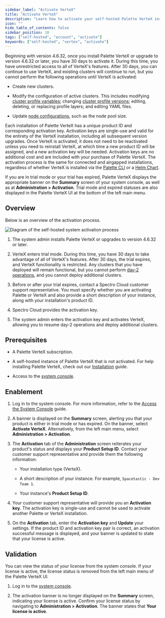 ```yaml
---
sidebar_label: "Activate VerteX"
title: "Activate VerteX"
description: "Learn how to activate your self-hosted Palette VerteX installation"
icon: ""
hide_table_of_contents: false
sidebar_position: 10
tags: ["self-hosted", "account", "activate"]
keywords: ["self-hosted", "vertex", "activate"]
---
```


Beginning with version 4.6.32, once you install Palette VerteX or upgrade to version 4.6.32 or later, you have 30 days
to activate it. During this time, you have unrestricted access to all of VerteX's features. After 30 days, you can
continue to use VerteX, and existing clusters will continue to run, but you cannot perform the following operations
until VerteX is activated:

- Create new clusters.

- Modify the configuration of active clusters. This includes modifying
  [cluster profile variables](../../profiles/cluster-profiles/create-cluster-profiles/define-profile-variables/define-profile-variables.md);
  changing [cluster profile versions](../../clusters/cluster-management/cluster-updates.md#enablement); editing,
  deleting, or replacing profile layers; and editing YAML files.

- Update [node configurations](../../clusters/cluster-management/node-pool.md), such as the node pool size.

Each installation of Palette VerteX has a unique product ID and corresponding activation key. Activation keys are
single-use and valid for the entirety of the VerteX installation, including all subsequent version upgrades. Once VerteX
is activated, it does not need to be reactivated unless you need to reinstall VerteX, at which time a new product ID
will be assigned, and a new activation key will be needed. Activation keys are no additional cost and are included with
your purchase of Palette VerteX. The activation process is the same for connected and airgapped installations,
regardless of whether VerteX is installed via the [Palette CLI](../../automation/palette-cli/palette-cli.md) or a
[Helm Chart](../install-palette-vertex/install-on-kubernetes/install-on-kubernetes.md).

If you are in trial mode or your trial has expired, Palette VerteX displays the appropriate banner on the **Summary**
screen of your system console, as well as at **Administration > Activation**. Trial mode and expired statuses are also
displayed in the Palette VerteX UI at the bottom of the left main menu.

## Overview

Below is an overview of the activation process.

![Diagram of the self-hosted system activation process](/enterprise-version_activate-installation_system-activation-diagram.webp)

1. The system admin installs Palette VerteX or upgrades to version 4.6.32 or later.
2. VerteX enters trial mode. During this time, you have 30 days to take advantage of all of VerteX's features. After 30
   days, the trial expires, and VerteX functionality is restricted. Any clusters that you have deployed will remain
   functional, but you cannot perform [day-2 operations](../../clusters/cluster-management/cluster-management.md), and
   you cannot deploy additional clusters.

3. Before or after your trial expires, contact a Spectro Cloud customer support representative. You must specify whether
   you are activating Palette or VerteX and also provide a short description of your instance, along with your
   installation's product ID.

4. Spectro Cloud provides the activation key.

5. The system admin enters the activation key and activates VerteX, allowing you to resume day-2 operations and deploy
   additional clusters.

## Prerequisites

- A Palette VerteX subscription.

- A self-hosted instance of Palette VerteX that is not activated. For help installing Palette VerteX, check out our
  [Installation](../install-palette-vertex/install-palette-vertex.md) guide.

- Access to the [system console](../system-management/system-management.md#access-the-system-console).

## Enablement

1. Log in to the system console. For more information, refer to the
   [Access the System Console](../system-management/system-management.md#access-the-system-console) guide.

2. A banner is displayed on the **Summary** screen, alerting you that your product is either in trial mode or has
   expired. On the banner, select **Activate VerteX**. Alternatively, from the left main menu, select **Administration >
   Activation**.

3. The **Activation** tab of the **Administration** screen reiterates your product's status and displays your **Product
   Setup ID**. Contact your customer support representative and provide them the following information:

   - Your installation type (VerteX).

   - A short description of your instance. For example, `Spacetastic - Dev Team 1`.

   - Your instance's **Product Setup ID**.

4. Your customer support representative will provide you an **Activation key**. The activation key is single-use and
   cannot be used to activate another Palette or VerteX installation.
5. On the **Activation** tab, enter the **Activation key** and **Update** your settings. If the product ID and
   activation key pair is correct, an activation successful message is displayed, and your banner is updated to state
   that your license is active.

## Validation

You can view the status of your license from the system console. If your license is active, the license status is
removed from the left main menu of the Palette VerteX UI.

1. Log in to the [system console](../system-management/system-management.md#access-the-system-console).

2. The activation banner is no longer displayed on the **Summary** screen, indicating your license is active. Confirm
   your license status by navigating to **Administration > Activation**. The banner states that **Your license is
   active**.
